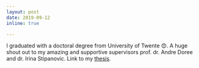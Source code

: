 ```yaml
---
layout: post
date: 2019-09-12
inline: true

---
```


I graduated with a doctoral degree from University of Twente 😍. A huge shout out to my amazing and supportive supervisors prof. dr. Andre Doree and dr. Irina Stipanovic. Link to my <a href = 'https://ris.utwente.nl/ws/portalfiles/portal/135617164/534435_zaharah_final.pdf'>thesis</a>.
